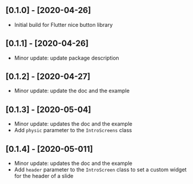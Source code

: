 ## [0.1.0] - [2020-04-26]

* Initial build for Flutter nice button library

## [0.1.1] - [2020-04-26]

* Minor update: update package description


## [0.1.2] - [2020-04-27]

* Minor update: update the doc and the example


## [0.1.3] - [2020-05-04]

* Minor update: updates the doc and the example
* Add `physic` parameter to the `IntroScreens` class

## [0.1.4] - [2020-05-011]

* Minor update: updates the doc and the example
* Add `header` parameter to the `IntroScreen` class to set a custom widget for the header of a slide
